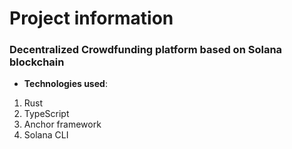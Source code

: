 # Project information

### Decentralized Crowdfunding platform based on Solana blockchain

* **Technologies used**:
1. Rust
2. TypeScript
3. Anchor framework
4. Solana CLI

